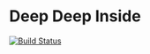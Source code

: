 # Deep Deep Inside

[![Build Status](https://travis-ci.org/jikkai/deep-deep-inside.svg?branch=master)](https://travis-ci.org/jikkai/deep-deep-inside)